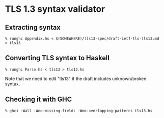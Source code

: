 # TLS 1.3 syntax validator

## Extracting syntax

    % runghc Appendix.hs < $(SOMEWHERE)/tls13-spec/draft-ietf-tls-tls13.md > tls13

## Converting TLS syntax to Haskell

    % runghc Parse.hs < tls13 > tls13.hs

Note that we need to edit "tls13" if the draft includes unknown/broken syntax.

## Checking it with GHC

    % ghci -Wall -Wno-missing-fields -Wno-overlapping-patterns tls13.hs
